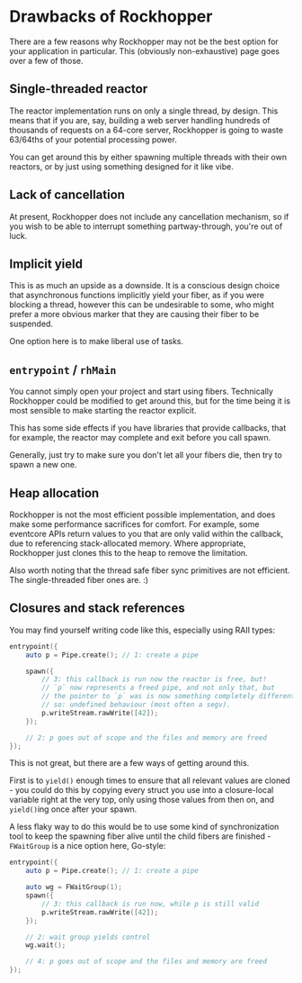 # Drawbacks of Rockhopper

There are a few reasons why Rockhopper may not be the best option for your application in particular.
This (obviously non-exhaustive) page goes over a few of those.

## Single-threaded reactor

The reactor implementation runs on only a single thread, by design.
This means that if you are, say, building a web server handling hundreds of thousands of requests on a 64-core server,
Rockhopper is going to waste 63/64ths of your potential processing power.

You can get around this by either spawning multiple threads with their own reactors, or by just using something designed
for it like vibe.

## Lack of cancellation

At present, Rockhopper does not include any cancellation mechanism, so if you wish to be able to interrupt something
partway-through, you're out of luck.

## Implicit yield

This is as much an upside as a downside. It is a conscious design choice that asynchronous functions implicitly yield
your fiber, as if you were blocking a thread, however this can be undesirable to some, who might prefer a more obvious
marker that they are causing their fiber to be suspended.

One option here is to make liberal use of tasks.

## `entrypoint` / `rhMain`

You cannot simply open your project and start using fibers.
Technically Rockhopper could be modified to get around this, but for the time being it is most sensible to make starting
the reactor explicit.

This has some side effects if you have libraries that provide callbacks, that for example, the reactor may complete and
exit before you call spawn.

Generally, just try to make sure you don't let all your fibers die, then try to spawn a new one.

## Heap allocation

Rockhopper is not the most efficient possible implementation, and does make some performance sacrifices for comfort.
For example, some eventcore APIs return values to you that are only valid within the callback, due to referencing
stack-allocated memory.
Where appropriate, Rockhopper just clones this to the heap to remove the limitation.

Also worth noting that the thread safe fiber sync primitives are not efficient. The single-threaded fiber ones are. :)

## Closures and stack references

You may find yourself writing code like this, especially using RAII types:

```d
entrypoint({
	auto p = Pipe.create(); // 1: create a pipe

	spawn({
		// 3: this callback is run now the reactor is free, but!
		// `p` now represents a freed pipe, and not only that, but
		// the pointer to `p` was is now something completely different due to being in the stack, so `p` is garbage!
		// so: undefined behaviour (most often a segv).
		p.writeStream.rawWrite([42]);
	});

	// 2: p goes out of scope and the files and memory are freed
});
```

This is not great, but there are a few ways of getting around this.

First is to `yield()` enough times to ensure that all relevant values are cloned - you could do this by copying every
struct you use into a closure-local variable right at the very top, only using those values from then on,
and `yield()`ing once after your spawn.

A less flaky way to do this would be to use some kind of synchronization tool to keep the spawning fiber alive until
the child fibers are finished - `FWaitGroup` is a nice option here, Go-style:

```d
entrypoint({
	auto p = Pipe.create(); // 1: create a pipe

	auto wg = FWaitGroup(1);
	spawn({
		// 3: this callback is run now, while p is still valid
		p.writeStream.rawWrite([42]);
	});

	// 2: wait group yields control
	wg.wait();

	// 4: p goes out of scope and the files and memory are freed
});
```
